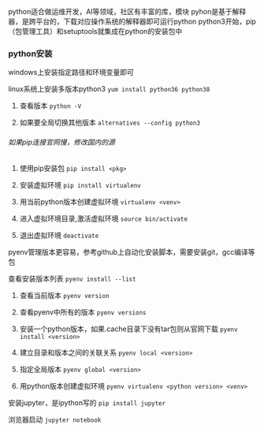 python适合做运维开发，AI等领域，社区有丰富的库，模块pyhon是基于解释器，是跨平台的，下载对应操作系统的解释器即可运行pythonpython3开始，pip（包管理工具）和setuptools就集成在python的安装包中### python安装windows上安装指定路径和环境变量即可linux系统上安装多版本python3`yum install python36 python38`1. 查看版本`python -V`2. 如果要全局切换其他版本`alternatives --config python3`###### 如果pip连接官网慢，修改国内的源1. 使用pip安装包`pip install <pkg>`2. 安装虚拟环境`pip install virtualenv`3. 用当前python版本创建虚拟环境`virtualenv <venv>`4. 进入虚拟环境目录,激活虚拟环境`source bin/activate`5. 退出虚拟环境`deactivate`pyenv管理版本更容易，参考github上自动化安装脚本，需要安装git，gcc编译等包查看安装版本列表`pyenv install --list`1. 查看当前版本`pyenv version`2. 查看pyenv中所有的版本`pyenv versions`3. 安装一个python版本，如果.cache目录下没有tar包则从官网下载`pyenv install <version>`4. 建立目录和版本之间的关联关系`pyenv local <version>`5. 指定全局版本`pyenv global <version>` 6. 用python版本创建虚拟环境`pyenv virtualenv <python version> <venv>`安装jupyter，是ipython写的`pip install jupyter`浏览器启动`jupyter notebook`